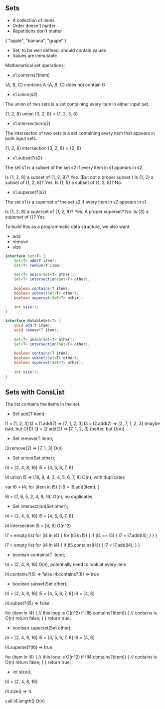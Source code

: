 
## Sets

 - A collection of items
 - Order doesn't matter
 - Repetitions don't matter

{ "apple", "banana", "grape" }

 - Set, to be well defined, should contain values
 - Values are immutable

Mathematical set operations:

 - s1.contains?(item)

{A, B, C} contains A
{A, B, C} does not contain G

 - s1.union(s2)

The union of two sets is a set containing every item
in either input set.

{1, 2, 8} union {3, 2, 8} = {1, 2, 3, 8}

 - s1.intersection(s2)
 
The intersecton of two sets is a set containing every
item that appears in both input sets.

{1, 2, 8} intersection {3, 2, 8} = {2, 8}

 - s1.subset?(s2)

The set s1 is a subset of the set s2 if every item in s1
appears in s2.

Is {1, 2, 8} a subset of {1, 2, 8}? Yes. (But not a proper subset.)
Is {1, 2} a subset of {1, 2, 8}? Yes.
Is {1, 5} a subset of {1, 2, 8}? No.

 - s1.superset?(s2)

The set s1 is a superset of the set s2 if every item in s2
appears in s1.

Is {1, 2, 8} a superset of {1, 2, 8}? Yes.
A proper superset? No.
Is {3} a superset of {}? Yes.

To build this as a programmatic data structure, we also want:

 - add
 - remove
 - size
 
```java
interface Set<T> {
    Set<T> add(T item);
    Set<T> remove(T item);
    
    Set<T> union(Set<T> other); 
    Set<T> intersection(Set<T> other); 
    
    boolean contains(T item);
    boolean subset(Set<T> other);
    boolean superset(Set<T> other);
    
    int size();
}
```

```java
interface MutableSet<T> {
    void add(T item);
    void remove(T item);
    
    Set<T> union(Set<T> other); 
    Set<T> intersection(Set<T> other); 
    
    boolean contains(T item);
    boolean subset(Set<T> other);
    boolean superset(Set<T> other);
    
    int size();
}
```

## Sets with ConsList

The list contains the items in the set.

 - Set<T> add(T item);

l1 = [1, 2, 3]
l2 = l1.add(7) => [7, 1, 2, 3]
l3 = l2.add(2) => [2, 7, 1, 2, 3]  (maybe bad, but O(1))
l3 = l2.add(2) => [7, 1, 2, 3]  (better, but O(n))
 
 - Set<T> remove(T item);
 
l3.remove(2) => [7, 1, 3]  O(n)
    
 - Set<T> union(Set<T> other); 

l4 = [2, 4, 8, 16]     l5 = [4, 5, 6, 7, 8]

l4 union l5 => [16, 8, 4, 2, 4, 5, 6, 7, 8]  O(n), with duplicates

var l6 = l4;
for (item in l5) {
    l6 = l6.add(item);
}

l6 = [7, 6, 5, 2, 4, 8, 16] O(n), no duplicates
 
 - Set<T> intersection(Set<T> other); 

l4 = [2, 4, 8, 16]     l5 = [4, 5, 6, 7, 8]
    
l4 intersection l5 = [4, 8]   O(n^2)

l7 = empty list
for (i4 in l4) {
    for (i5 in l5) {
       if (i4 == i5) {
          l7 = l7.add(i4); 
       }
    }
}

l7 = empty list
for (i4 in l4) {
   if (l5.contains(i4)) {
       l7 = l7.add(i4); 
   }
}
    
 - boolean contains(T item);

l4 = [2, 4, 8, 16]    O(n), potentially need to look at every item

l4.contains?(5) => false
l4.contains?(8) => true

 
 - boolean subset(Set<T> other);

l4 = [2, 4, 8, 16]     l5 = [4, 5, 6, 7, 8]     l6 = [4, 8]

l4.subset?(l5) => false

for (item in l4) { // this loop is O(n^2)
    if (!l5.contains?(item)) { // contains is O(n)
        return false;
    }
}
return true;
 
 
 - boolean superset(Set<T> other);
 
l4 = [2, 4, 8, 16]     l5 = [4, 5, 6, 7, 8]     l6 = [4, 8]

l4.superset?(l6) => true

for (item in l6) { // this loop is O(n^2)
    if (!l4.contains?(item)) { // contains is O(n)
        return false;
    }
}
return true;
 
 - int size();
 
l4 = [2, 4, 8, 16] 

l4.size() => 4

call l4.length()    O(n)
